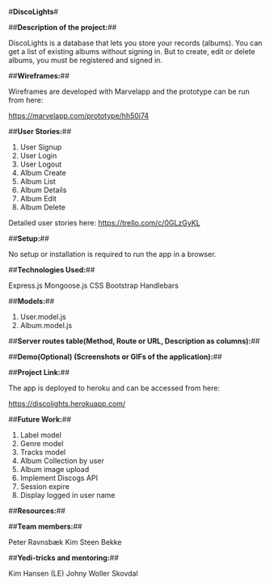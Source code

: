 #**DiscoLights**#

##**Description of the project:**##

DiscoLights is a database that lets you store your records (albums). You can get a list of existing albums without signing in. But to create, edit or delete albums, you must be registered and signed in.

##**Wireframes:**##

Wireframes are developed with Marvelapp and the prototype can be run from here: 

https://marvelapp.com/prototype/hh50i74

##**User Stories:**##

1.	User Signup
2.	User Login
3.	User Logout
4.	Album Create
5.	Album List
6.	Album Details
7.	Album Edit
8.	Album Delete

Detailed user stories here: https://trello.com/c/0GLzGyKL

##**Setup:**##

No setup or installation is required to run the app in a browser. 

##**Technologies Used:**##

Express.js
Mongoose.js
CSS
Bootstrap
Handlebars

##**Models:**##

1.	User.model.js
2.	Album.model.js

##**Server routes table(Method, Route or URL, Description as columns):**##

##**Demo(Optional) (Screenshots or GIFs of the application):**##

##**Project Link:**##

The app is deployed to heroku and can be accessed from here:

https://discolights.herokuapp.com/

##**Future Work:**##

1.	Label model
2.	Genre model
3.	Tracks model
4.	Album Collection by user
5.  Album image upload
6.  Implement Discogs API
7.  Session expire 
8.  Display logged in user name

##**Resources:**##

##**Team members:**##

Peter Ravnsbæk
Kim Steen Bekke

##**Yedi-tricks and mentoring:**##

Kim Hansen (LE)
Johny Woller Skovdal